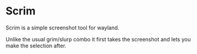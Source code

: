 # Scrim

Scrim is a simple screenshot tool for wayland.

Unlike the usual grim/slurp combo it first takes the screenshot and lets you make the selection after.

